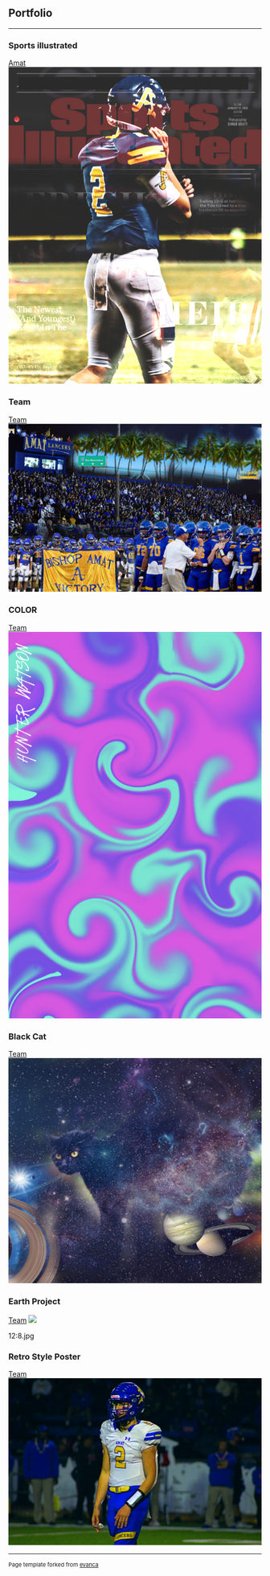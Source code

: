 ## Portfolio

---


### Sports illustrated 

[Amat](/sample_page)
<img src="images/HWsportsIllustrated.JPG?raw=true"/>


### Team

[Team](/sample_page)
<img src="images/Amatfb.jpg?raw=true"/>

### COLOR

[Team](/sample_page)
<img src="images/Screen Shot 2021-12-06 at 1.39.58 PM.png?raw=true"/>

### Black Cat

[Team](/sample_page)
<img src="images/Screen Shot 2021-12-08 at 10.42.51 AM.png?raw=true"/>


### Earth Project

[Team](/sample_page)
<img src="images/EarthProject.jpg?raw=true"/>


12:8.jpg

### Retro Style Poster

[Team](/sample_page)
<img src="images/12:8.jpg?raw=true"/>



---
<p style="font-size:11px">Page template forked from <a href="https://github.com/evanca/quick-portfolio">evanca</a></p>
<!-- Remove above link if you don't want to attibute -->

